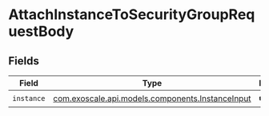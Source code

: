 # AttachInstanceToSecurityGroupRequestBody


## Fields

| Field                                                                                        | Type                                                                                         | Required                                                                                     | Description                                                                                  |
| -------------------------------------------------------------------------------------------- | -------------------------------------------------------------------------------------------- | -------------------------------------------------------------------------------------------- | -------------------------------------------------------------------------------------------- |
| `instance`                                                                                   | [com.exoscale.api.models.components.InstanceInput](../../models/components/InstanceInput.md) | :heavy_check_mark:                                                                           | Instance                                                                                     |